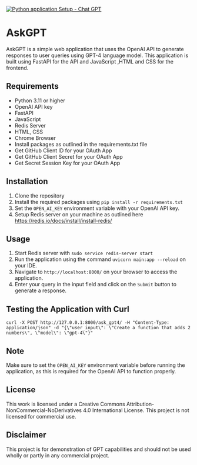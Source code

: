 [![Python application Setup - Chat GPT](https://github.com/paraskuk/chatgptui/actions/workflows/python-app.yml/badge.svg)](https://github.com/paraskuk/chatgptui/actions/workflows/python-app.yml)
# AskGPT

AskGPT is a simple web application that uses the OpenAI API to generate responses to user queries using GPT-4 language model. 
This application is built using FastAPI for the API and JavaScript ,HTML and CSS for the frontend.

## Requirements

- Python 3.11 or higher
- OpenAI API key
- FastAPI
- JavaScript
- Redis Server
- HTML, CSS
- Chrome Browser
- Install packages as outlined in the requirements.txt file
- Get GitHub Client ID for your OAuth App
- Get GitHub Client Secret for your OAuth App
- Get Secret Session Key for your OAuth App

## Installation

1. Clone the repository
2. Install the required packages using `pip install -r requirements.txt`
3. Set the `OPEN_AI_KEY` environment variable with your OpenAI API key.
4. Setup Redis server on your machine as outlined here https://redis.io/docs/install/install-redis/ 


## Usage
1. Start Redis server with `sudo service redis-server start`
2. Run the application using the command `uvicorn main:app --reload` on your IDE.
2. Navigate to `http://localhost:8000/` on your browser to access the application.
3. Enter your query in the input field and click on the `Submit` button to generate a response.

## Testing the Application with Curl
`curl -X POST http://127.0.0.1:8000/ask_gpt4/ -H "Content-Type: application/json" -d "{\"user_input\": \"Create a function that adds 2 numbers\", \"model\": \"gpt-4\"}"`

## Note

Make sure to set the `OPEN_AI_KEY` environment variable before running the application, as this is required for the OpenAI API to function properly.

## License

This work is licensed under a Creative Commons Attribution-NonCommercial-NoDerivatives 4.0 International License.
This project is not licensed for commercial use.

## Disclaimer

This project is for demonstration of GPT capabilities and should not be used wholly or partly in 
any commercial project. 
